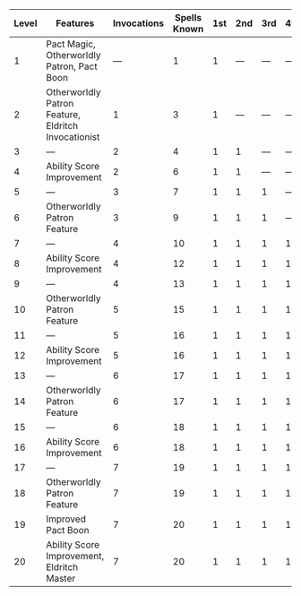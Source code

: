 | Level | Features                                            | Invocations | Spells Known | 1st     | 2nd     | 3rd     | 4th     | 5th     | 6th     | 7th     | 8th     | 9th     |
|-------|-----------------------------------------------------|-------------|--------------|---------|---------|---------|---------|---------|---------|---------|---------|---------|
| 1     | Pact Magic, Otherworldly Patron, Pact Boon          | &mdash;     | 1            | 1       | &mdash; | &mdash; | &mdash; | &mdash; | &mdash; | &mdash; | &mdash; | &mdash; |
| 2     | Otherworldly Patron Feature, Eldritch Invocationist | 1           | 3            | 1       | &mdash; | &mdash; | &mdash; | &mdash; | &mdash; | &mdash; | &mdash; | &mdash; |
| 3     | &mdash;                                             | 2           | 4            | 1       | 1       | &mdash; | &mdash; | &mdash; | &mdash; | &mdash; | &mdash; | &mdash; |
| 4     | Ability Score Improvement                           | 2           | 6            | 1       | 1       | &mdash; | &mdash; | &mdash; | &mdash; | &mdash; | &mdash; | &mdash; |
| 5     | &mdash;                                             | 3           | 7            | 1       | 1       | 1       | &mdash; | &mdash; | &mdash; | &mdash; | &mdash; | &mdash; |
| 6     | Otherworldly Patron Feature                         | 3           | 9            | 1       | 1       | 1       | &mdash; | &mdash; | &mdash; | &mdash; | &mdash; | &mdash; |
| 7     | &mdash;                                             | 4           | 10           | 1       | 1       | 1       | 1       | &mdash; | &mdash; | &mdash; | &mdash; | &mdash; |
| 8     | Ability Score Improvement                           | 4           | 12           | 1       | 1       | 1       | 1       | &mdash; | &mdash; | &mdash; | &mdash; | &mdash; |
| 9     | &mdash;                                             | 4           | 13           | 1       | 1       | 1       | 1       | 1       | &mdash; | &mdash; | &mdash; | &mdash; |
| 10    | Otherworldly Patron Feature                         | 5           | 15           | 1       | 1       | 1       | 1       | 1       | &mdash; | &mdash; | &mdash; | &mdash; |
| 11    | &mdash;                                             | 5           | 16           | 1       | 1       | 1       | 1       | 1       | 1       | &mdash; | &mdash; | &mdash; |
| 12    | Ability Score Improvement                           | 5           | 16           | 1       | 1       | 1       | 1       | 1       | 1       | &mdash; | &mdash; | &mdash; |
| 13    | &mdash;                                             | 6           | 17           | 1       | 1       | 1       | 1       | 1       | 1       | 1       | &mdash; | &mdash; |
| 14    | Otherworldly Patron Feature                         | 6           | 17           | 1       | 1       | 1       | 1       | 1       | 1       | 1       | &mdash; | &mdash; |
| 15    | &mdash;                                             | 6           | 18           | 1       | 1       | 1       | 1       | 1       | 1       | 1       | 1       | &mdash; |
| 16    | Ability Score Improvement                           | 6           | 18           | 1       | 1       | 1       | 1       | 1       | 1       | 1       | 1       | &mdash; |
| 17    | &mdash;                                             | 7           | 19           | 1       | 1       | 1       | 1       | 1       | 1       | 1       | 1       | 1       |
| 18    | Otherworldly Patron Feature                         | 7           | 19           | 1       | 1       | 1       | 1       | 1       | 1       | 1       | 1       | 1       |
| 19    | Improved Pact Boon                                  | 7           | 20           | 1       | 1       | 1       | 1       | 1       | 1       | 1       | 1       | 1       |
| 20    | Ability Score Improvement, Eldritch Master          | 7           | 20           | 1       | 1       | 1       | 1       | 1       | 1       | 1       | 1       | 1       |
